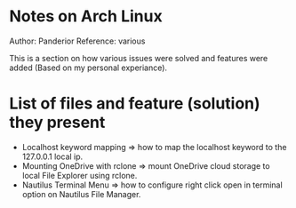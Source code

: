 # Notes on Arch Linux

Author: Panderior 
Reference: various

This is a section on how various issues were solved and features were added (Based on my personal experiance).

# List of files and feature (solution) they present
* Localhost keyword mapping => how to map the localhost keyword to the 127.0.0.1 local ip.
* Mounting OneDrive with rclone => mount OneDrive cloud storage to local File Explorer using rclone.
* Nautilus Terminal Menu => how to configure right click open in terminal option on Nautilus File Manager.
